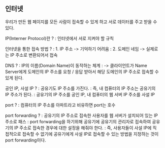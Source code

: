 인터넷
--
우리가 만든 웹 페이지를 모든 사람이 접속할 수 있게 하고
서로 데이터를 주고 받을 수 있다.

IP(Interner Protocol)란 ?
: 인터넷에서 서로 지켜야 할 규칙

인터넷을 통한 접속 방법 ?
: 1. IP 주소 -> 기억하기 어려움
: 2. 도메인 네임 -> 실제로는 IP 주소로 변환되어서 접속

DNS ?
: IP의 이름(Domain Name)이 동작하는 체계
: -> 클라이언트가 Name Server에게 도메인의 IP 주소를 요청 / 응답 받아서 해당 도메인의 IP 주소로 접속할 수 있게 된다.

공인 IP, 사설 IP ?
: 공유기도 IP 주소를 가진다. 
: 즉, 내 컴퓨터의 IP 주소는 공유기의 IP 주소가 된다.
: 공유기의 IP 주소를 공인 IP, 내 컴퓨터의 웹 서버 IP 주소를 사설 IP

port ? 
: 컴퓨터의 IP 주소를 아파트라고 비유하면 port는 호수

port forwarding ? 
: 공유기의 IP 주소로 접속한 사용자를 웹 서버가 설치되어 있는 IP 주소로 패스
: port forwarding을 하기위해 공유기에 공유기의 관리자로 접속하여 
공유기의 IP 주소로 접속한 경우에 대한 설정을 해줘야 한다.
: 즉, 사용자들이 사설 IP에 직접적으로 접속할 수 없기에 공유기에게 사설 IP로 접속할 수 있는 방법을 지정하는 것이 port forwarding이다.
